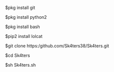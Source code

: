 
$pkg install git

$pkg install python2

$pkg install bash

$pip2 install lolcat

$git clone https:/github.com/Sk4ters38/Sk4ters.git

$cd Sk4ters

$sh Sk4ters.sh
